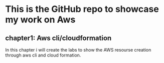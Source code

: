 # This is the GitHub repo to showcase my work on Aws
## chapter1: Aws cli/cloudformation
In this chapter i will create the labs to show the AWS resourse creation through aws cli and cloud formation. 
